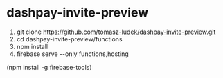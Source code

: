 # dashpay-invite-preview

1. git clone https://github.com/tomasz-ludek/dashpay-invite-preview.git
2. cd dashpay-invite-preview/functions
3. npm install
4. firebase serve --only functions,hosting

(npm install -g firebase-tools)
